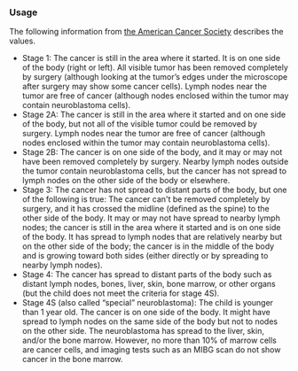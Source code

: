 ### Usage
The following information from [the American Cancer Society](https://www.cancer.org/cancer/types/neuroblastoma/detection-diagnosis-staging/staging.html) describes the values.

* Stage 1: The cancer is still in the area where it started. It is on one side of the body (right or left). All visible tumor has been removed completely by surgery (although looking at the tumor’s edges under the microscope after surgery may show some cancer cells). Lymph nodes near the tumor are free of cancer (although nodes enclosed within the tumor may contain neuroblastoma cells).
* Stage 2A: The cancer is still in the area where it started and on one side of the body, but not all of the visible tumor could be removed by surgery. Lymph nodes near the tumor are free of cancer (although nodes enclosed within the tumor may contain neuroblastoma cells).
* Stage 2B: The cancer is on one side of the body, and it may or may not have been removed completely by surgery. Nearby lymph nodes outside the tumor contain neuroblastoma cells, but the cancer has not spread to lymph nodes on the other side of the body or elsewhere.
* Stage 3: The cancer has not spread to distant parts of the body, but one of the following is true: The cancer can't be removed completely by surgery, and it has crossed the midline (defined as the spine) to the other side of the body. It may or may not have spread to nearby lymph nodes; the cancer is still in the area where it started and is on one side of the body. It has spread to lymph nodes that are relatively nearby but on the other side of the body; the cancer is in the middle of the body and is growing toward both sides (either directly or by spreading to nearby lymph nodes).
* Stage 4: The cancer has spread to distant parts of the body such as distant lymph nodes, bones, liver, skin, bone marrow, or other organs (but the child does not meet the criteria for stage 4S).
* Stage 4S (also called “special” neuroblastoma): The child is younger than 1 year old. The cancer is on one side of the body. It might have spread to lymph nodes on the same side of the body but not to nodes on the other side. The neuroblastoma has spread to the liver, skin, and/or the bone marrow. However, no more than 10% of marrow cells are cancer cells, and imaging tests such as an MIBG scan do not show cancer in the bone marrow.
